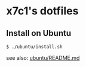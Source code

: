 # x7c1's dotfiles

## Install on Ubuntu

```
$ ./ubuntu/install.sh
```

see also: [ubuntu/README.md](ubuntu/README.md)

